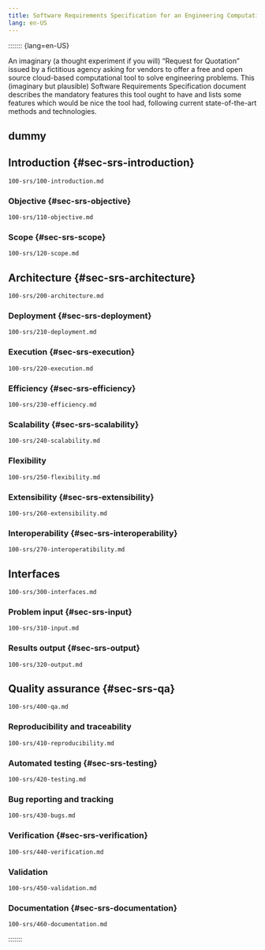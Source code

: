 ```yaml
---
title: Software Requirements Specification for an Engineering Computational Tool
lang: en-US
---
```


::::::: {lang=en-US}

An imaginary (a thought experiment if you will) “Request for Quotation” issued by a fictitious agency asking for vendors to offer a free and open source cloud-based computational tool to solve engineering problems. This (imaginary but plausible) Software Requirements Specification document describes the mandatory features this tool ought to have and lists some features which would be nice the tool had, following current state-of-the-art methods and technologies.

## dummy



## Introduction {#sec-srs-introduction}

```include
100-srs/100-introduction.md
```

### Objective {#sec-srs-objective}

```include
100-srs/110-objective.md
```

### Scope {#sec-srs-scope}

```include
100-srs/120-scope.md
```

## Architecture {#sec-srs-architecture}

```include
100-srs/200-architecture.md
```

### Deployment {#sec-srs-deployment}

```include
100-srs/210-deployment.md
```

### Execution {#sec-srs-execution}

```include
100-srs/220-execution.md
```

### Efficiency {#sec-srs-efficiency}

```include
100-srs/230-efficiency.md
```

### Scalability  {#sec-srs-scalability}

```include
100-srs/240-scalability.md
```

### Flexibility

```include
100-srs/250-flexibility.md
```

### Extensibility {#sec-srs-extensibility}

```include
100-srs/260-extensibility.md
```

### Interoperability {#sec-srs-interoperability}

```include
100-srs/270-interoperatibility.md
```

## Interfaces

```include
100-srs/300-interfaces.md
```

### Problem input {#sec-srs-input}

```include
100-srs/310-input.md
```

### Results output {#sec-srs-output}

```include
100-srs/320-output.md
```

## Quality assurance {#sec-srs-qa}

```include
100-srs/400-qa.md
```

### Reproducibility and traceability 

```include
100-srs/410-reproducibility.md
```

### Automated testing {#sec-srs-testing}


```include
100-srs/420-testing.md
```

### Bug reporting and tracking


```include
100-srs/430-bugs.md
```

### Verification {#sec-srs-verification}

```include
100-srs/440-verification.md
```

### Validation

```include
100-srs/450-validation.md
```

### Documentation {#sec-srs-documentation}

```include
100-srs/460-documentation.md
```

:::::::
